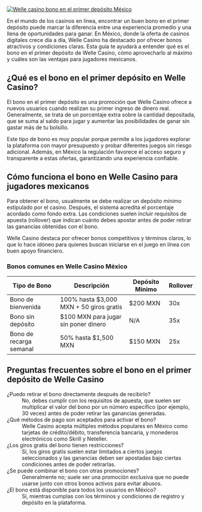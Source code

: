 [![Welle casino bono en el primer depósito México](https://123-caf.pages.dev/gitsignup.png)](https://vrmoo.ru/Bt82HjjY)

<p>En el mundo de los casinos en línea, encontrar un buen bono en el primer depósito puede marcar la diferencia entre una experiencia promedio y una llena de oportunidades para ganar. En México, donde la oferta de casinos digitales crece día a día, Welle Casino ha destacado por ofrecer bonos atractivos y condiciones claras. Esta guía te ayudará a entender qué es el bono en el primer depósito de Welle Casino, cómo aprovecharlo al máximo y cuáles son las ventajas para jugadores mexicanos.</p>  <h2>¿Qué es el bono en el primer depósito en Welle Casino?</h2> <p>El bono en el primer depósito es una promoción que Welle Casino ofrece a nuevos usuarios cuando realizan su primer ingreso de dinero real. Generalmente, se trata de un porcentaje extra sobre la cantidad depositada, que se suma al saldo para jugar y aumentar las posibilidades de ganar sin gastar más de tu bolsillo.</p> <p>Este tipo de bono es muy popular porque permite a los jugadores explorar la plataforma con mayor presupuesto y probar diferentes juegos sin riesgo adicional. Además, en México la regulación favorece el acceso seguro y transparente a estas ofertas, garantizando una experiencia confiable.</p>  <h2>Cómo funciona el bono en Welle Casino para jugadores mexicanos</h2> <p>Para obtener el bono, usualmente se debe realizar un depósito mínimo estipulado por el casino. Después, el sistema acredita el porcentaje acordado como fondo extra. Las condiciones suelen incluir requisitos de apuesta (rollover) que indican cuánto debes apostar antes de poder retirar las ganancias obtenidas con el bono.</p> <p>Welle Casino destaca por ofrecer bonos competitivos y términos claros, lo que lo hace idóneo para quienes buscan iniciarse en el juego en línea con buen apoyo financiero.</p>  <h3>Bonos comunes en Welle Casino México</h3> <table>   <thead>     <tr>       <th>Tipo de Bono</th>       <th>Descripción</th>       <th>Depósito Mínimo</th>       <th>Rollover</th>     </tr>   </thead>   <tbody>     <tr>       <td>Bono de bienvenida</td>       <td>100% hasta $3,000 MXN + 50 giros gratis</td>       <td>$200 MXN</td>       <td>30x</td>     </tr>     <tr>       <td>Bono sin depósito</td>       <td>$100 MXN para jugar sin poner dinero</td>       <td>N/A</td>       <td>35x</td>     </tr>     <tr>       <td>Bono de recarga semanal</td>       <td>50% hasta $1,500 MXN</td>       <td>$150 MXN</td>       <td>25x</td>     </tr>   </tbody> </table>  <h2>Preguntas frecuentes sobre el bono en el primer depósito de Welle Casino</h2> <dl>   <dt>¿Puedo retirar el bono directamente después de recibirlo?</dt>   <dd>No, debes cumplir con los requisitos de apuesta, que suelen ser multiplicar el valor del bono por un número específico (por ejemplo, 30 veces) antes de poder retirar las ganancias generadas.</dd>    <dt>¿Qué métodos de pago son aceptados para activar el bono?</dt>   <dd>Welle Casino acepta múltiples métodos populares en México como tarjetas de crédito/débito, transferencia bancaria, y monederos electrónicos como Skrill y Neteller.</dd>    <dt>¿Los giros gratis del bono tienen restricciones?</dt>   <dd>Sí, los giros gratis suelen estar limitados a ciertos juegos seleccionados y las ganancias deben ser apostadas bajo ciertas condiciones antes de poder retirarlas.</dd>    <dt>¿Se puede combinar el bono con otras promociones?</dt>   <dd>Generalmente no; suele ser una promoción exclusiva que no puede usarse junto con otros bonos activos para evitar abusos.</dd>    <dt>¿El bono está disponible para todos los usuarios en México?</dt>   <dd>Sí, mientras cumplas con los términos y condiciones de registro y depósito en la plataforma.</dd> </dl>